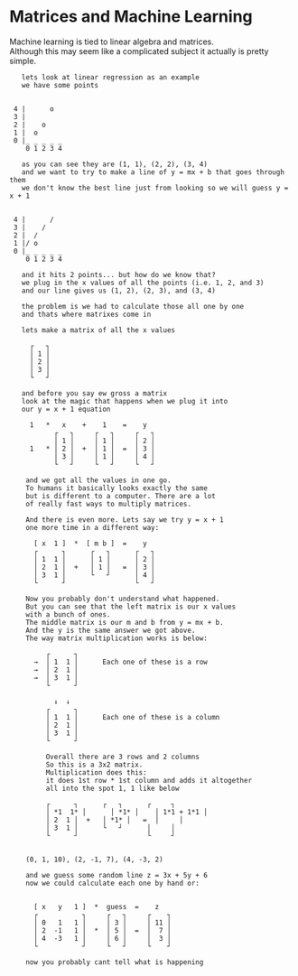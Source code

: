 # Matrices and Machine Learning

Machine learning is tied to linear algebra and matrices.  
Although this may seem like a complicated subject it actually is pretty simple.


       lets look at linear regression as an example
       we have some points


     4 |      o
     3 |
     2 |    o
     1 |  o
     0 |_ _ _ _ _
        0 1 2 3 4

       as you can see they are (1, 1), (2, 2), (3, 4)
       and we want to try to make a line of y = mx + b that goes through them
       we don't know the best line just from looking so we will guess y = x + 1


     4 |      /
     3 |    /
     2 |  /
     1 |/ o
     0 |_ _ _ _ _
        0 1 2 3 4

       and it hits 2 points... but how do we know that?
       we plug in the x values of all the points (i.e. 1, 2, and 3)
       and our line gives us (1, 2), (2, 3), and (3, 4)

       the problem is we had to calculate those all one by one
       and thats where matrixes come in

       lets make a matrix of all the x values

         ┌   ┐
         │ 1 │
         │ 2 │
         │ 3 │
         └   ┘

       and before you say ew gross a matrix
       look at the magic that happens when we plug it into
       our y = x + 1 equation

         1   *   x    +    1    =    y
               ┌   ┐     ┌   ┐     ┌   ┐
               │ 1 │     │ 1 │     │ 2 │
         1   * │ 2 │  +  │ 1 │  =  │ 3 │
               │ 3 │     │ 1 │     │ 4 │
               └   ┘     └   ┘     └   ┘

        and we got all the values in one go.
        To humans it basically looks exactly the same
        but is different to a computer. There are a lot
        of really fast ways to multiply matrices.

        And there is even more. Lets say we try y = x + 1
        one more time in a different way:

          [ x  1 ]  *  [ m b ]  =    y
          ┌      ┐      ┌   ┐      ┌   ┐
          │ 1  1 │      │ 1 │      │ 2 │
          │ 2  1 │  +   │ 1 │   =  │ 3 │
          │ 3  1 │      └   ┘      │ 4 │
          └      ┘                 └   ┘

        Now you probably don't understand what happened.
        But you can see that the left matrix is our x values
        with a bunch of ones.
        The middle matrix is our m and b from y = mx + b.
        And the y is the same answer we got above.
        The way matrix multiplication works is below:

             ┌      ┐
          →  │ 1  1 │      Each one of these is a row
          →  │ 2  1 │
          →  │ 3  1 │
             └      ┘

               ↓  ↓
             ┌      ┐
             │ 1  1 │      Each one of these is a column
             │ 2  1 │
             │ 3  1 │
             └      ┘

             Overall there are 3 rows and 2 columns
             So this is a 3x2 matrix.
             Multiplication does this:
             it does 1st row * 1st column and adds it altogether
             all into the spot 1, 1 like below

             ┌      ┐      ┌   ┐      ┌     ┐
             │ *1  1* │      │ *1* │    │ 1*1 + 1*1 │
             │ 2  1 │  +   │ *1* │   =  │     │
             │ 3  1 │      └   ┘      │     │
             └      ┘                 └     ┘


        (0, 1, 10), (2, -1, 7), (4, -3, 2)

        and we guess some random line z = 3x + 5y + 6
        now we could calculate each one by hand or:


          [ x   y   1 ]  *  guess  =    z
          ┌           ┐     ┌   ┐     ┌    ┐
          │ 0   1   1 │     │ 3 │     │ 11 │
          │ 2  -1   1 │  *  │ 5 │  =  │  7 │
          │ 4  -3   1 │     │ 6 │     │  3 │
          └           ┘     └   ┘     └    ┘

        now you probably cant tell what is happening
